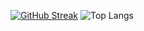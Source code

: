 [![GitHub Streak](http://github-readme-streak-stats.herokuapp.com?user=73-hana&date_format=j%20M%5B%20Y%5D)](https://git.io/streak-stats)
![Top Langs](https://github-readme-stats.vercel.app/api/top-langs/?username=73-hana&theme=synthwave&hide=html,css,scss)
